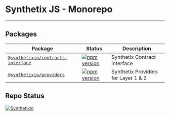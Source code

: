 # Synthetix JS - Monorepo

---

## Packages

| Package                                                             | Status                                                                                                                                             | Description                         |
| ------------------------------------------------------------------- | -------------------------------------------------------------------------------------------------------------------------------------------------- | ----------------------------------- |
| [`@synthetixio/contracts-interface`](/packages/contracts-interface) | [![npm version](https://badge.fury.io/js/%40synthetixio%2Fcontracts-interface.svg)](https://badge.fury.io/js/%40synthetixio%2Fcontracts-interface) | Synthetix Contract Interface        |
| [`@synthetixio/providers`](/packages/providers)                     | [![npm version](https://badge.fury.io/js/%40synthetixio%2Fproviders.svg)](https://badge.fury.io/js/%40synthetixio%2Fproviders)                     | Synthetix Providers for Layer 1 & 2 |

## Repo Status

[![Synthetixio](https://circleci.com/gh/Synthetixio/js-monorepo.svg?style=svg)](https://github.com/Synthetixio/js-monorepo)
